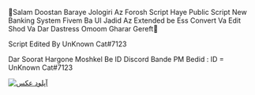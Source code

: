 👋Salam Doostan Baraye Jologiri Az Forosh Script Haye Public Script New Banking System Fivem Ba UI Jadid Az Extended be Ess Convert Va Edit Shod Va Dar Dastress Omoom Gharar Gereft👀

Script Edited By UnKnown Cat#7123

Dar Soorat Hargone Moshkel Be ID Discord Bande PM Bedid : ID = UnKnown Cat#7123

<a href="https://media.discordapp.net/attachments/897346588224151593/913716985739747348/unknown_1.png" target="_blank"><img src="https://media.discordapp.net/attachments/897346588224151593/913716985739747348/unknown_1.png" border="0" alt="آپلود عکس" /></a>
